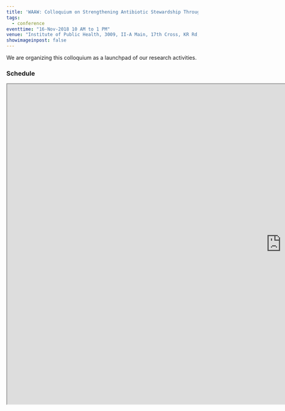 ```yaml
---
title: 'WAAW: Colloquium on Strengthening Antibiotic Stewardship Through Coordinated Research & Development'
tags:
  - conference
eventtime: "16-Nov-2018 10 AM to 1 PM"
venue: "Institute of Public Health, 3009, II-A Main, 17th Cross, KR Rd, Siddanna Layout, Banashankari Stage II, Bengaluru"
showimageinpost: false
---
```


We are organizing this colloquium as a launchpad of our research activities.

### Schedule

<div class="elastic-container">
    <iframe src="https://drive.google.com/file/d/1FCtI-UagAHHgadJo0mkEUgxtO5asSO0p/preview" width="1440" height="840"></iframe>
</div>

